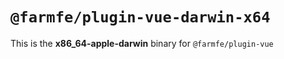 # `@farmfe/plugin-vue-darwin-x64`

This is the **x86_64-apple-darwin** binary for `@farmfe/plugin-vue`
